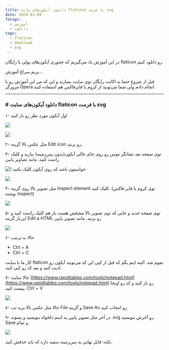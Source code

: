 ```yaml
---
title: دانلود آیکون‌های سایت ‌flaticon با فرمت svg
date: 2024-01-04
fatags:
  - آموزشی
  - دانلود
tags:
  - flaticon
  - download
  - svg
---
```

در این آموزش یاد می‌گیریم که چجوری آیکون‌های پولی یا رایگان flaticon رو دانلود کنیم.

بریم سراغ آموزش...

قبل از شروع حتما یه اکانت رایگان توی سایت بسازید و این که من این آموزش رو با مرورگر Opera انجام دادم ولی شما می‌تونید از کروم یا فایرفاکس هم استفاده کنید.

  

---

### # دانلود آیکون‌های سایت ‌flaticon با فرمت svg



۱- اول آیکون مورد نظر رو باز کنید

![](https://files.virgool.io/upload/users/1525091/posts/brvom5owy6dt/jf6psfc8l5ih.png)

![](https://files.virgool.io/upload/users/1525091/posts/brvom5owy6dt/ve0wh5v76120.png)

۲- مثل عکس بالا گزینه Edit icon رو بزنید.

۳- توی صفحه بعد نشانگر موس رو روی جای خالی آیکون(بدون پس‌زمینه) بیارید و کلیک راست کنید. مانند تصاویر پایین

![! حواستون باشه که روی آیکون کلیک نکنید](https://files.virgool.io/upload/users/1525091/posts/brvom5owy6dt/etybubiofhc3.png)

![](https://files.virgool.io/upload/users/1525091/posts/brvom5owy6dt/9xfmvaggi7bj.jpg)

۴- مثل تصویر بالا روی گزینه Inspect element کلیک کنید. (توی کروم یا فایر فاکس نوشته Inspect)

![](https://files.virgool.io/upload/users/1525091/posts/brvom5owy6dt/4bzuq9ggnmbv.png)

۵- توی صفحه جدید و جایی که توی تصویر بالا مشخص هست باز هم کلیک راست کنید و این‌بار گزینه Edit a HTML رو بزنید. مانند تصویر پایین

![](https://files.virgool.io/upload/users/1525091/posts/brvom5owy6dt/brs4zvk8ydi8.jpg)

۶- حالا به ترتیب

- Ctrl + A
- Ctrl + C

کار ما با سایت flaticon تموم شد. البته اینم بگم که قبل از کپی این کد می‌تونید آیکون رو ادیت کنید و بعد کد رو کپی کنید.

۷- حالا سایت [https://www.rapidtables.com/tools/notepad.html](https://www.rapidtables.com/tools/notepad.html) رو باز کنید و کد رو اونجا پیست کنید. Ctrl + V

![](https://files.virgool.io/upload/users/1525091/posts/brvom5owy6dt/llbtvgbqpmzw.png)

۸- حالا مثل عکس بالا برید تب File و گزینه Save As رو انتخاب کنید.

۹- در آخر مثل تصویر پایین یه اسم دلخواه بنویسید و پسوند .svg رو آخرش بنویسید. Save و تمام.

![](https://files.virgool.io/upload/users/1525091/posts/brvom5owy6dt/kjp14zu6sjtu.png)

نکته: فایل نهایی یه پس‌زمینه سفید داره که باید حذفش کنید.